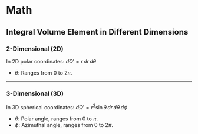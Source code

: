 # Math 

## Integral Volume Element in Different Dimensions

### 2-Dimensional (2D)
In 2D polar coordinates:
$d\Omega' = r \, dr \, d\theta$
- $\theta$: Ranges from $0$ to $2\pi$.

---

### 3-Dimensional (3D)
In 3D spherical coordinates: $d\Omega' = r^2 \sin\theta \, dr \, d\theta \, d\phi$  
- $\theta$: Polar angle, ranges from $0$ to $\pi$.
- $\phi$: Azimuthal angle, ranges from $0$ to $2\pi$.

